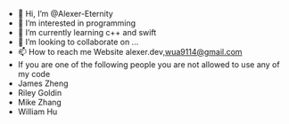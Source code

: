 - 👋 Hi, I’m @Alexer-Eternity
- 👀 I’m interested in programming
- 🌱 I’m currently learning c++ and swift
- 💞️ I’m looking to collaborate on ...
- 📫 How to reach me Website alexer.dev,wua9114@gmail.com
- If you are one of the following people you are not allowed to use any of my code
- James Zheng
- Riley Goldin 
- Mike Zhang
- William Hu
<!---
Alexer-Eternity/Alexer-Eternity is a ✨ special ✨ repository because its `README.md` (this file) appears on your GitHub profile.
You can click the Preview link to take a look at your changes.
--->
